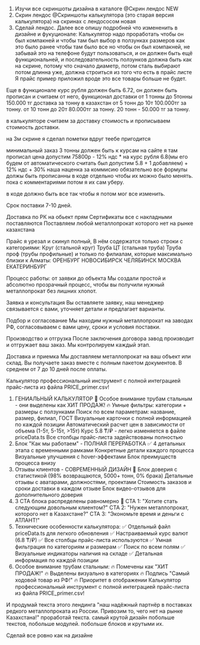 1. Изучи все скриншоты дизайна в каталоге @Скрин лендос NEW
2. Скрин лендос @Скриншоты калькулятора (это старая версия калькулятора) на скринах с лендососом новая
3. Сделай лендос.  Далее все опишу подробней что измененить в дизайне и фукуционале: 
Калькулятор надо проработать чтобы он был компакней и чтобы там был выбор в ползунках размеров как это было ранее чтобы там было все но чтобы он был компакней, не забывай это на телефоне будут пользоваться, и он должен быть ещё функциональней, и последовательность ползунков должна быть как на скрине, потому что сначало диаметр, потом сталь выбирают потом длинна уже, должна строиться из того что есть в прайс листе Я прайс пример приложил вроде это все товары больше не будет.

Еще в функционале курс рубля должен быть 6.72, он должен быть прописан и считаем от него, функционал доставки 
от 1 тонны  до 5тонны 150.000 тг доставка за тонну в казахстан
от 5 тонн до 10т 100.000тг за тонну.
от 10 тонн до 20т 80.000тг за тонну.
20 тонн - 50.000 тг за тонну.

в калькуляторе считаем за доставку стоимость и прописываем стоимость доставки.

на 3м скрине я сделал пометки вдруг теебе пригодится 

минимальный заказ 3 тонны должен быть  к курсам на сайте я там прописал цена допустим 75800р - 12% ндс * на курс рубля 6.8(мы его будем от автоматического считать был допустим 5.8 + 1 добавляем) + 12% ндс + 30% наша наценка за коммисию обязательно все формулы должы быть прописанны в коде отдельно чтобы их можно было менять. пока с комментариями потом я их сам уберу.

в коде должно быть все так чтобы я потом мог все изменить. 

Срок поставки 7-10 дней. 

Доставка по РК на обьект прям
Сертификаты все с накладными поставляются 
Поставляем любой металлопрокат которого нет на рынке казахстана

Прайс я урезал и скинул полный, В нём содержатся только строки с категориями:
Круг (стальной круг)
Труба ЦТ (стальная труба)
Труба проф (трубы профильные)
и только по филиалам, которые максимально близки к Алматы:
ОРЕНБУРГ
НОВОСИБИРСК
ЧЕЛЯБИНСК
МОСКВА
ЕКАТЕРИНБУРГ



Процесс работы: от заявки до объекта
Мы создали простой и абсолютно прозрачный процесс, чтобы вы получили нужный металлопрокат без лишних хлопот.

Заявка и консультация
Вы оставляете заявку, наш менеджер связывается с вами, уточняет детали и предлагает варианты.

Подбор и согласование
Мы находим нужный металлопрокат на заводах РФ, согласовываем с вами цену, сроки и условия поставки.

Производство и отгрузка
После заключения договора завод производит и отгружает ваш заказ. Мы контролируем каждый этап.

Доставка и приемка
Мы доставляем металлопрокат на ваш объект или склад. Вы получаете заказ вместе с полным пакетом документов.  В среднем от 7 до 10 дней после оплаты.


Калькулятор  профессиональный инструмент с полной интеграцией прайс-листа из файла PRICE_primer.csv!

1. ГЕНИАЛЬНЫЙ КАЛЬКУЛЯТОР 🧮
Особое внимание трубам стальным - они выделены как ХИТ ПРОДАЖ! 🔥
Умные фильтры: категории + размеры с ползунками
Поиск по всем параметрам: название, размер, филиал, ГОСТ
Визуальные карточки с полной информацией по каждой позиции
Автоматический расчет цен в зависимости от объема (1-5т, 5-15т, >15т)
Курс 5.8 ₸/₽ - легко изменяется в файле priceData.ts
Все столбцы прайс-листа задействованы полностью
2. Блок "Как мы работаем" - ПОЛНАЯ ПЕРЕРАБОТКА ✅
4 детальных этапа с временными рамками
Конкретные детали каждого процесса
Визуальные улучшения с hover-эффектами
Блок преимуществ процесса внизу
3. Отзывы клиентов - СОВРЕМЕННЫЙ ДИЗАЙН 🌟
Блок доверия с статистикой (98% возвращаются, 5000+ тонн, 0% брака)
Детальные отзывы с аватарами, должностями, проектами
Стоимость заказов и сроки доставки в каждом отзыве
Блок видео-отзывов для дополнительного доверия
4. 3 CTA блока распределены равномерно 🎯
CTA 1: "Хотите стать следующим довольным клиентом?"
CTA 2: "Нужен металлопрокат, которого нет в Казахстане?"
CTA 3: "Экономьте время и деньги с АТЛАНТ!"
5. Технические особенности калькулятора:
✅ Отдельный файл priceData.ts для легкого обновления
✅ Настраиваемый курс валют (6.8 ₸/₽)
✅ Все столбцы прайс-листа используются
✅ Умная фильтрация по категориям и размерам
✅ Поиск по всем полям
✅ Визуальные индикаторы наличия на складе
✅ Детальная информация по каждой позиции
6. Особое внимание трубам стальным:
🔥 Помечены как "ХИТ ПРОДАЖ!"
🔥 Выделены визуально в категориях
🔥 Подпись "Самый ходовой товар из РФ!"
🔥 Приоритет в отображении
Калькулятор  профессиональный инструмент с полной интеграцией прайс-листа из файла PRICE_primer.csv!

И продумай текста этого лендинга "наш надёжный партнёр в поставках редкого металлопроката из России. Привозим то, чего нет на рынке Казахстана!" проработай текста. самый крутой дизайн побольше текстов, побольше модулей. побольше блоков и крутыми их.

Сделай все ровно как на дизайне
